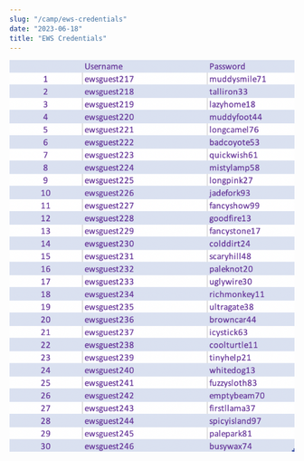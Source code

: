 ```yaml
---
slug: "/camp/ews-credentials"
date: "2023-06-18"
title: "EWS Credentials"
---
```

![credentials](./EWS-Guest-Accounts.png)